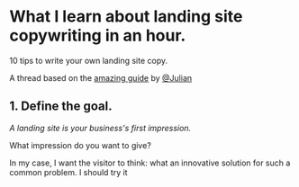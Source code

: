 # What I learn about landing site copywriting in an hour. 

10 tips to write your own landing site copy. 

A thread based on the [amazing guide](https://www.julian.com/guide/growth/landing-pages) by [@Julian](https://twitter.com/Julian)

## 1. Define the goal. 
*A landing site is your business's first impression.*

What impression do you want to give?

In my case, I want the visitor to think: what an innovative solution for such a common problem. I should try it

